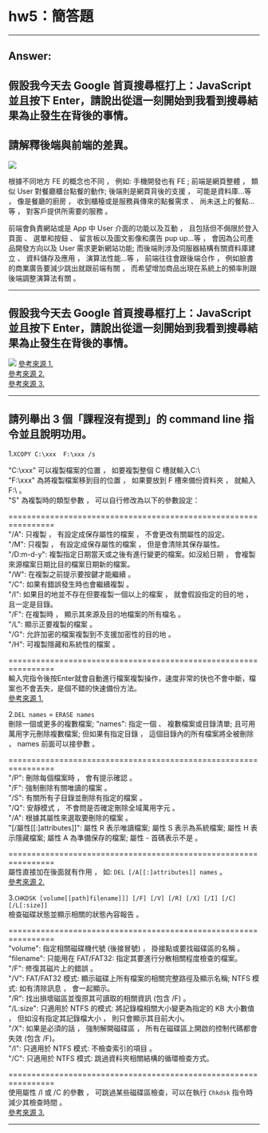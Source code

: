 # hw5：簡答題

--------------------------------------------------------------------------------------------------------------------------------

## Answer:

## 假設我今天去 Google 首頁搜尋框打上：JavaScript 並且按下 Enter，請說出從這一刻開始到我看到搜尋結果為止發生在背後的事情。

## 請解釋後端與前端的差異。  

![](https://i.imgur.com/78doWHP.png)  

根據不同地方 FE 的概念也不同 ， 例如: 手機開發也有 FE ; 前端是網頁整體 ， 類似 User 對餐廳櫃台點餐的動作; 後端則是網頁背後的支援 ， 可能是資料庫...等 ， 像是餐廳的廚房 ， 收到櫃檯或是服務員傳來的點餐需求 、 尚未送上的餐點...等 ， 對客戶提供所需要的服務 。  

前端會負責網站或是 App 中 User 介面的功能以及互動 ， 且包括但不侷限於登入頁面 、 選單和按鈕 、 留言板以及圖文影像和廣告 pup up...等 ， 會因為公司產品開發方向以及 User 需求更新網站功能; 而後端則涉及伺服器結構有關資料庫建立 、 資料儲存及應用 ， 演算法性能...等 ， 前端往往會跟後端合作 ， 例如臉書的商業廣告要減少跳出就跟前端有關 ， 而希望增加商品出現在系統上的頻率則跟後端調整演算法有關 。  

--------------------------------------------------------------------------------------------------------------------------------

## 假設我今天去 Google 首頁搜尋框打上：JavaScript 並且按下 Enter，請說出從這一刻開始到我看到搜尋結果為止發生在背後的事情。  

![](https://i.imgur.com/YOl75oQ.png)
[參考來源 1.](https://medium.com/%E4%B8%80%E5%80%8B%E4%BA%BA%E7%9A%84%E6%96%87%E8%97%9D%E5%BE%A9%E8%88%88/pm%E7%AD%86%E8%A8%98-%E5%89%8D%E7%AB%AF%E8%88%87%E5%BE%8C%E7%AB%AF-%E5%9F%BA%E6%9C%AC%E7%B6%B2%E7%AB%99%E6%9E%B6%E6%A7%8B-a679cd7a7bfc)  
[參考來源 2.](https://cythilya.github.io/2018/11/26/what-happens-when-you-type-an-url-in-the-browser-and-press-enter/)  
[參考來源 3.](https://tw.alphacamp.co/blog/2018-07-20-18464)

--------------------------------------------------------------------------------------------------------------------------------

## 請列舉出 3 個「課程沒有提到」的 command line 指令並且說明功用。  

1.`XCOPY C:\xxx  F:\xxx /s`  

"C:\xxx" 可以複製檔案的位置 ， 如要複製整個 C 槽就輸入C:\  
"F:\xxx" 為將複製檔案移到目的位置 ， 如果要放到 F 槽來備份資料夾 ， 就輸入 F:\ 。  
"S" 為複製時的類型參數 ， 可以自行修改為以下的參數設定：  

================================================================  
"/A": 只複製 ， 有設定成保存屬性的檔案 ， 不會更改有關屬性的設定。  
"/M": 只複製 ， 有設定成保存屬性的檔案 ， 但是會清除其保存屬性。  
"/D:m-d-y": 複製指定日期當天或之後有進行變更的檔案。如沒給日期 ， 會複製來源檔案日期比目的檔案日期新的檔案。  
"/W": 在複製之前提示要按鍵才能繼續 。  
"/C": 如果有錯誤發生時也會繼續複製 。  
"/I": 如果目的地並不存在但要複製一個以上的檔案 ， 就會假設指定的目的地 ， 且一定是目錄。  
"/F": 在複製時 ， 顯示其來源及目的地檔案的所有檔名 。   
"/L": 顯示正要複製的檔案 。  
"/G": 允許加密的檔案複製到不支援加密性的目的地 。  
"/H": 可複製隱藏和系統性的檔案 。  

================================================================  
輸入完指令後按Enter就會自動進行檔案複製操作，速度非常的快也不會中斷，檔案也不會丟失，是個不錯的快速備份方法。  
[參考來源 1.](https://neohsuxoops.blogspot.com/2018/04/windowsdosxcopy.html)  

2.`DEL names` = `ERASE names`  
刪除一個或更多的複數檔案; "names": 指定一個 、 複數檔案或目錄清單; 且可用萬用字元刪除複數檔案; 但如果有指定目錄 ， 這個目錄內的所有檔案將全被刪除 ， names 前面可以接參數 。  

================================================================  
"/P": 刪除每個檔案時 ， 會有提示確認 。  
"/F": 強制刪除有關唯讀的檔案 。  
"/S": 有關所有子目錄並刪除有指定的檔案 。  
"/Q": 安靜模式 ， 不會問是否確定刪除全域萬用字元 。  
"/A": 根據其屬性來選取要刪除的檔案 。  
"[/屬性[[:]attributes]]": 屬性 R 表示唯讀檔案; 屬性 S 表示為系統檔案; 屬性 H 表示隱藏檔案; 屬性 A  為準備保存的檔案; 屬性 - 首碼表示不是 。  

================================================================  
屬性直接加在後面就有作用 ， 如: `DEL [/A[[:]attributes]] names` 。  
[參考來源 2.](https://dotblogs.com.tw/CYLcode/2018/09/13/102159)  

3.`CHKDSK [volume[[path]filename]]] [/F] [/V] [/R] [/X] [/I] [/C] [/L[:size]]`  
檢查磁碟狀態並顯示相關的狀態內容報告 。  

================================================================  
"volume": 指定相關磁碟機代號 (後接冒號) ， 掛接點或要找磁碟區的名稱 。  
"filename": 只能用在 FAT/FAT32: 指定其要進行分散相關程度檢查的檔案。  
"/F": 修復其磁片上的錯誤 。  
"/V": FAT/FAT32 模式: 顯示磁碟上所有檔案的相關完整路徑及顯示名稱; NTFS 模式: 如有清除訊息 ， 會一起顯示。  
"/R": 找出損壞磁區並復原其可讀取的相關資訊 (包含 /F) 。  
"/L:size": 只適用於 NTFS 的模式: 將記錄檔相關大小變更為指定的 KB 大小數值 ， 但如沒有指定其記錄檔大小 ， 則只會顯示其目前大小。  
"/X": 如果是必須的話 ， 強制解開磁碟區 ， 所有在磁碟區上開啟的控制代碼都會失效 (包含 /F)。  
"/I": 只適用於 NTFS 模式: 不檢查索引的項目 。  
"/C": 只適用於 NTFS 模式: 跳過資料夾相關結構的循環檢查方式。  

================================================================  
使用屬性 /I 或 /C 的參數 ， 可跳過某些磁碟區檢查，可以在執行 `Chkdsk` 指令時減少其檢查時間 。  
[參考來源 3.](https://www.csie.ntu.edu.tw/~r91112/myDownload/WEB/CMD.html)  


--------------------------------------------------------------------------------------------------------------------------------

